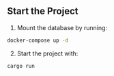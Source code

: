 ## Start the Project

1. Mount the database by running:

```bash
docker-compose up -d
```

2. Start the project with:

```bash
cargo run
```
